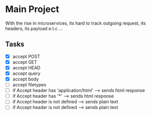 # Main Project

With the rise in microservices, its hard to track outgoing request, its headers, its payload e.t.c ...





## Tasks
- [x] accept POST
- [x] accept GET
- [x] accept HEAD
- [x] accept query
- [x] accept body
- [ ] accept filetypes
- [ ] if Accept header has 'application/html' --> sends html response
- [ ] if Accept header has '*' --> sends html response 
- [ ] if Accept header is not defined --> sends plain text
- [ ] if Accept header is not defined --> sends plain text